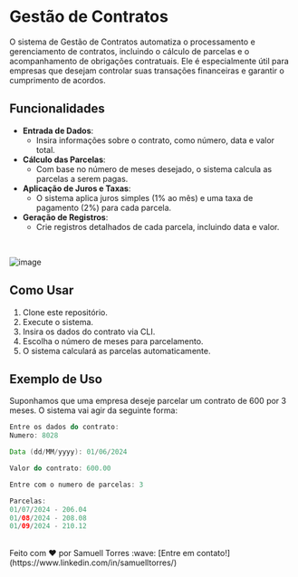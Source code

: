 # Gestão de Contratos

O sistema de Gestão de Contratos automatiza o processamento e gerenciamento de contratos, incluindo o cálculo de parcelas e o acompanhamento de obrigações contratuais. Ele é especialmente útil para empresas que desejam controlar suas transações financeiras e garantir o cumprimento de acordos.


## Funcionalidades

- **Entrada de Dados**:
  - Insira informações sobre o contrato, como número, data e valor total.
- **Cálculo das Parcelas**:
  - Com base no número de meses desejado, o sistema calcula as parcelas a serem pagas.
- **Aplicação de Juros e Taxas**:
  - O sistema aplica juros simples (1% ao mês) e uma taxa de pagamento (2%) para cada parcela.
- **Geração de Registros**:
  - Crie registros detalhados de cada parcela, incluindo data e valor.

<br>

![image](https://github.com/samuelltorres/installmentContract/assets/109763669/37ee8ded-0de2-40a9-835d-057aba1a09a3)

## Como Usar

1. Clone este repositório.
2. Execute o sistema.
3. Insira os dados do contrato via CLI.
4. Escolha o número de meses para parcelamento.
5. O sistema calculará as parcelas automaticamente.

## Exemplo de Uso

Suponhamos que uma empresa deseje parcelar um contrato de 600 por 3 meses. O sistema vai agir da seguinte forma:

```java
Entre os dados do contrato:
Numero: 8028

Data (dd/MM/yyyy): 01/06/2024

Valor do contrato: 600.00

Entre com o numero de parcelas: 3

Parcelas:
01/07/2024 - 206.04
01/08/2024 - 208.08
01/09/2024 - 210.12
```

<br>
Feito com ♥ por Samuell Torres :wave:   [Entre em contato!](https://www.linkedin.com/in/samuelltorres/)
